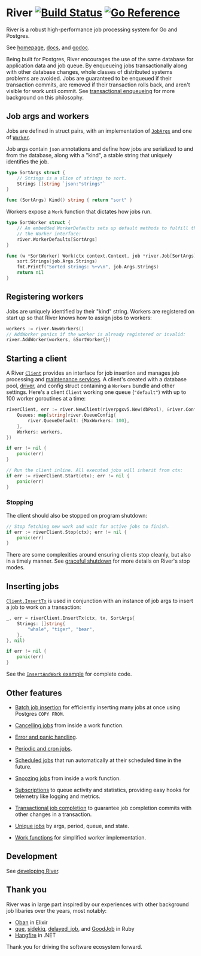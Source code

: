 # River [![Build Status](https://github.com/riverqueue/river/workflows/CI/badge.svg?branch=master)](https://github.com/riverqueue/river/actions) [![Go Reference](https://pkg.go.dev/badge/github.com/riverqueue/river.svg)](https://pkg.go.dev/github.com/riverqueue/river)

River is a robust high-performance job processing system for Go and Postgres.

See [homepage], [docs], and [godoc].

Being built for Postgres, River encourages the use of the same database for
application data and job queue. By enqueueing jobs transactionally along with
other database changes, whole classes of distributed systems problems are
avoided. Jobs are guaranteed to be enqueued if their transaction commits, are
removed if their transaction rolls back, and aren't visible for work _until_
commit. See [transactional enqueueing] for more background on this philosophy.

## Job args and workers

Jobs are defined in struct pairs, with an implementation of [`JobArgs`] and one
of [`Worker`].

Job args contain `json` annotations and define how jobs are serialized to and
from the database, along with a "kind", a stable string that uniquely identifies
the job.

```go
type SortArgs struct {
    // Strings is a slice of strings to sort.
    Strings []string `json:"strings"`
}

func (SortArgs) Kind() string { return "sort" }
```

Workers expose a `Work` function that dictates how jobs run.

```go
type SortWorker struct {
    // An embedded WorkerDefaults sets up default methods to fulfill the rest of
    // the Worker interface:
    river.WorkerDefaults[SortArgs]
}

func (w *SortWorker) Work(ctx context.Context, job *river.Job[SortArgs]) error {
    sort.Strings(job.Args.Strings)
    fmt.Printf("Sorted strings: %+v\n", job.Args.Strings)
    return nil
}
```

## Registering workers

Jobs are uniquely identified by their "kind" string. Workers are registered on
start up so that River knows how to assign jobs to workers:

```go
workers := river.NewWorkers()
// AddWorker panics if the worker is already registered or invalid:
river.AddWorker(workers, &SortWorker{})
```

## Starting a client

A River [`Client`] provides an interface for job insertion and manages job
processing and [maintenance services]. A client's created with a database pool,
[driver], and config struct containing a `Workers` bundle and other settings.
Here's a client `Client` working one queue (`"default"`) with up to 100 worker
goroutines at a time:

```go
riverClient, err := river.NewClient(riverpgxv5.New(dbPool), &river.Config{
    Queues: map[string]river.QueueConfig{
        river.QueueDefault: {MaxWorkers: 100},
    },
    Workers: workers,
})

if err != nil {
    panic(err)
}

// Run the client inline. All executed jobs will inherit from ctx:
if err := riverClient.Start(ctx); err != nil {
    panic(err)
}
```

### Stopping

The client should also be stopped on program shutdown:

```go
// Stop fetching new work and wait for active jobs to finish.
if err := riverClient.Stop(ctx); err != nil {
    panic(err)
}
```

There are some complexities around ensuring clients stop cleanly, but also in a
timely manner. See [graceful shutdown] for more details on River's stop modes.

## Inserting jobs

[`Client.InsertTx`] is used in conjunction with an instance of job args to
insert a job to work on a transaction:

```go
_, err = riverClient.InsertTx(ctx, tx, SortArgs{
    Strings: []string{
        "whale", "tiger", "bear",
    },
}, nil)

if err != nil {
    panic(err)
}
```

See the [`InsertAndWork` example] for complete code.

## Other features

  - [Batch job insertion] for efficiently inserting many jobs at once using
    Postgres `COPY FROM`.

  - [Cancelling jobs] from inside a work function.

  - [Error and panic handling].

  - [Periodic and cron jobs].

  - [Scheduled jobs] that run automatically at their scheduled time in the
    future.

  - [Snoozing jobs] from inside a work function.

  - [Subscriptions] to queue activity and statistics, providing easy hooks for
    telemetry like logging and metrics.

  - [Transactional job completion] to guarantee job completion commits with
    other changes in a transaction.

  - [Unique jobs] by args, period, queue, and state.

  - [Work functions] for simplified worker implementation.

## Development

See [developing River].

## Thank you

River was in large part inspired by our experiences with other background job libaries over the years, most notably:

- [Oban](https://github.com/sorentwo/oban) in Elixir
- [que](https://github.com/que-rb/que), [sidekiq](https://github.com/sidekiq/sidekiq), [delayed_job](https://github.com/collectiveidea/delayed_job), and [GoodJob](https://github.com/bensheldon/good_job) in Ruby
- [Hangfire](https://www.hangfire.io/) in .NET

Thank you for driving the software ecosystem forward.

[`Client`]: https://pkg.go.dev/github.com/riverqueue/river#Client
[`Client.InsertTx`]: https://pkg.go.dev/github.com/riverqueue/river#Client.InsertTx
[`InsertAndWork` example]: https://pkg.go.dev/github.com/riverqueue/river#example-package-InsertAndWork
[`JobArgs`]: https://pkg.go.dev/github.com/riverqueue/river#JobArgs
[`Worker`]: https://pkg.go.dev/github.com/riverqueue/river#Worker
[Batch job insertion]: https://riverqueue.com/docs/batch-job-insertion
[Cancelling jobs]: https://riverqueue.com/docs/cancelling-jobs
[Error and panic handling]: https://riverqueue.com/docs/error-handling
[Periodic and cron jobs]: https://riverqueue.com/docs/periodic-jobs
[Scheduled jobs]: https://riverqueue.com/docs/scheduled-jobs
[Snoozing jobs]: https://riverqueue.com/docs/snoozing-jobs
[Subscriptions]: https://riverqueue.com/docs/subscriptions
[Transactional job completion]: https://riverqueue.com/docs/transactional-job-completion
[Unique jobs]: https://riverqueue.com/docs/unique-jobs
[Work functions]: https://riverqueue.com/docs/work-functions
[developing River]: https://github.com/riverqueue/river/blob/master/docs/development.md
[docs]: https://riverqueue.com/docs
[driver]: https://riverqueue.com/docs/database-drivers
[godoc]: https://pkg.go.dev/github.com/riverqueue/river
[graceful shutdown]: https://riverqueue.com/docs/graceful-shutdown
[homepage]: https://riverqueue.com
[maintenance services]: https://riverqueue.com/docs/maintenance-services
[transactional enqueueing]: https://riverqueue.com/docs/transactional-enqueueing
